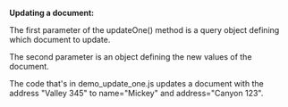 **Updating a document:**

The first parameter of the updateOne() method is a query object defining which document to update.

The second parameter is an object defining the new values of the document.

The code that's in demo_update_one.js updates a document with the address "Valley 345" to name="Mickey" and address="Canyon 123".
